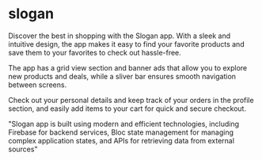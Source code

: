 # slogan

Discover the best in shopping with the Slogan app. With a sleek and intuitive design, the app makes it easy to find your favorite products and save them to your favorites to check out hassle-free.

The app has a grid view section and banner ads that allow you to explore new products and deals, while a sliver bar ensures smooth navigation between screens.

Check out your personal details and keep track of your orders in the profile section, and easily add items to your cart for quick and secure checkout.

"Slogan app is built using modern and efficient technologies, including Firebase for backend services, Bloc state management for managing complex application states, and APIs for retrieving data from external sources"
